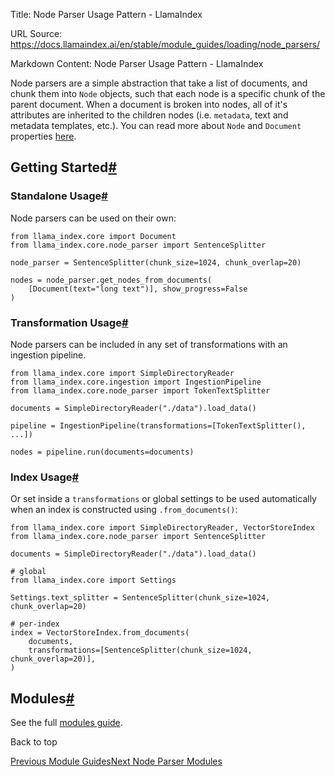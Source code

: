 Title: Node Parser Usage Pattern - LlamaIndex

URL Source: https://docs.llamaindex.ai/en/stable/module_guides/loading/node_parsers/

Markdown Content:
Node Parser Usage Pattern - LlamaIndex


Node parsers are a simple abstraction that take a list of documents, and chunk them into `Node` objects, such that each node is a specific chunk of the parent document. When a document is broken into nodes, all of it's attributes are inherited to the children nodes (i.e. `metadata`, text and metadata templates, etc.). You can read more about `Node` and `Document` properties [here](https://docs.llamaindex.ai/en/stable/module_guides/loading/documents_and_nodes/).

Getting Started[#](https://docs.llamaindex.ai/en/stable/module_guides/loading/node_parsers/#getting-started "Permanent link")
-----------------------------------------------------------------------------------------------------------------------------

### Standalone Usage[#](https://docs.llamaindex.ai/en/stable/module_guides/loading/node_parsers/#standalone-usage "Permanent link")

Node parsers can be used on their own:

```
from llama_index.core import Document
from llama_index.core.node_parser import SentenceSplitter

node_parser = SentenceSplitter(chunk_size=1024, chunk_overlap=20)

nodes = node_parser.get_nodes_from_documents(
    [Document(text="long text")], show_progress=False
)
```

### Transformation Usage[#](https://docs.llamaindex.ai/en/stable/module_guides/loading/node_parsers/#transformation-usage "Permanent link")

Node parsers can be included in any set of transformations with an ingestion pipeline.

```
from llama_index.core import SimpleDirectoryReader
from llama_index.core.ingestion import IngestionPipeline
from llama_index.core.node_parser import TokenTextSplitter

documents = SimpleDirectoryReader("./data").load_data()

pipeline = IngestionPipeline(transformations=[TokenTextSplitter(), ...])

nodes = pipeline.run(documents=documents)
```

### Index Usage[#](https://docs.llamaindex.ai/en/stable/module_guides/loading/node_parsers/#index-usage "Permanent link")

Or set inside a `transformations` or global settings to be used automatically when an index is constructed using `.from_documents()`:

```
from llama_index.core import SimpleDirectoryReader, VectorStoreIndex
from llama_index.core.node_parser import SentenceSplitter

documents = SimpleDirectoryReader("./data").load_data()

# global
from llama_index.core import Settings

Settings.text_splitter = SentenceSplitter(chunk_size=1024, chunk_overlap=20)

# per-index
index = VectorStoreIndex.from_documents(
    documents,
    transformations=[SentenceSplitter(chunk_size=1024, chunk_overlap=20)],
)
```

Modules[#](https://docs.llamaindex.ai/en/stable/module_guides/loading/node_parsers/#modules "Permanent link")
-------------------------------------------------------------------------------------------------------------

See the full [modules guide](https://docs.llamaindex.ai/en/stable/module_guides/loading/node_parsers/modules/).

Back to top

[Previous Module Guides](https://docs.llamaindex.ai/en/stable/module_guides/loading/connector/modules/)[Next Node Parser Modules](https://docs.llamaindex.ai/en/stable/module_guides/loading/node_parsers/modules/)
